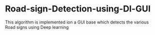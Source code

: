 # Road-sign-Detection-using-Dl-GUI
This algorithm is implemented ion a GUI base which detects the various Road signs using Deep learning 
